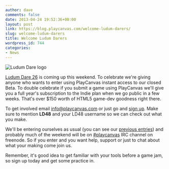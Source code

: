 ```yaml
---
author: dave
comments: false
date: 2013-04-24 19:52:36+00:00
layout: post
link: https://blog.playcanvas.com/welcome-ludum-darers/
slug: welcome-ludum-darers
title: Welcome Ludum Darers
wordpress_id: 744
categories:
- News
---
```


![Ludum Dare logo](http://playcanvas.com/wp-content/uploads/2013/04/LudumDare.png)

[Ludum Dare 26](http://ludumdare.com/compo) is coming up this weekend. To celebrate we're giving anyone who wants to enter using PlayCanvas instant access to our closed Beta. To double celebrate if you submit a game using PlayCanvas we'll give you a full year's subscription to the Indie plan when we go public in a few weeks. That's over $150 worth of HTML5 game-dev goodness right there.

To get involved email [info@playcanvas.com](mailto://info@playcanvas.com) or just go and [sign up](http://playcanvas.com/join-us/). Make sure to mention **LD48** and your LD48 username so we can check out what you make.

We'll be entering ourselves as usual (you can see our [previous entries](http://www.ludumdare.com/compo/author/daredevildave/)) and probably much of the weekend will be on [#playcanvas](http://webchat.freenode.net/?channels=playcanvas&uio=d4) IRC channel on freenode. So if you enter and you want help, support or just to chat about what your making come join us.

Remember, it's good idea to get familiar with your tools before a game jam, so sign up today and get some practice in.
